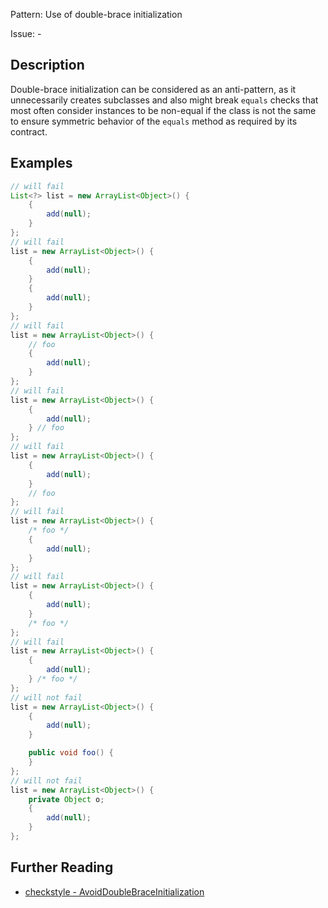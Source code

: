 Pattern: Use of double-brace initialization

Issue: -

## Description

Double-brace initialization can be considered as an anti-pattern, as it unnecessarily creates subclasses and also might break `equals` checks that most often consider instances to be non-equal if the class is not the same to ensure symmetric behavior of the `equals` method as required by its contract.

## Examples

```java
// will fail
List<?> list = new ArrayList<Object>() {
    {
        add(null);
    }
};
// will fail
list = new ArrayList<Object>() {
    {
        add(null);
    }
    {
        add(null);
    }
};
// will fail
list = new ArrayList<Object>() {
    // foo
    {
        add(null);
    }
};
// will fail
list = new ArrayList<Object>() {
    {
        add(null);
    } // foo
};
// will fail
list = new ArrayList<Object>() {
    {
        add(null);
    }
    // foo
};
// will fail
list = new ArrayList<Object>() {
    /* foo */
    {
        add(null);
    }
};
// will fail
list = new ArrayList<Object>() {
    {
        add(null);
    }
    /* foo */
};
// will fail
list = new ArrayList<Object>() {
    {
        add(null);
    } /* foo */
};
// will not fail
list = new ArrayList<Object>() {
    {
        add(null);
    }

    public void foo() {
    }
};
// will not fail
list = new ArrayList<Object>() {
    private Object o;
    {
        add(null);
    }
};
```

## Further Reading

* [checkstyle - AvoidDoubleBraceInitialization](https://checkstyle.sourceforge.io/checks/coding/avoiddoublebraceinitialization.html#AvoidDoubleBraceInitialization)